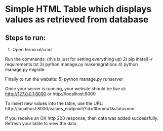 # Simple HTML Table which displays values as retrieved from database

## Steps to run:

1) Open terminal/cmd

Run the commands: (this is just for setting everything up) 
2) pip install -r requirements.txt
3) python manage.py makemigrations
4) python manage.py migrate

Finally to run the website:
5) python manage.py runserver

Once your server is running, your website should be live at: http://127.0.0.1:8000 or http://localhost:8000

To insert new values into the table, use the URL: http://localhost:8000/values_endpoint/?id=1&num=1&status=on

If you receive an OK http 200 response, then data was added successfully. Refresh your table to view the data.